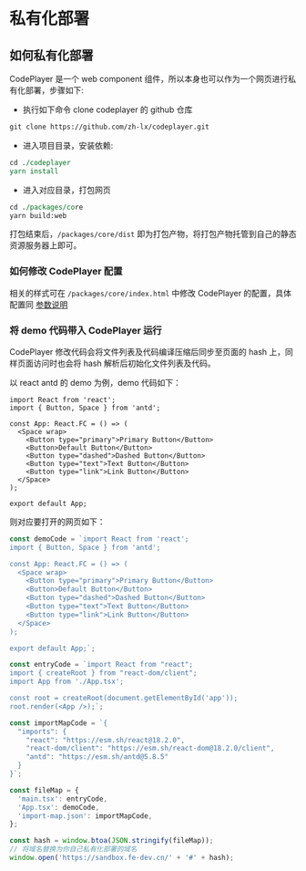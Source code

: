 # 私有化部署

## 如何私有化部署

CodePlayer 是一个 web component 组件，所以本身也可以作为一个网页进行私有化部署，步骤如下:

- 执行如下命令 clone codeplayer 的 github 仓库

```perl
git clone https://github.com/zh-lx/codeplayer.git
```

- 进入项目目录，安装依赖:

```perl
cd ./codeplayer
yarn install
```

- 进入对应目录，打包网页

```perl
cd ./packages/core
yarn build:web
```

打包结束后，`/packages/core/dist` 即为打包产物，将打包产物托管到自己的静态资源服务器上即可。

### 如何修改 CodePlayer 配置

相关的样式可在 `/packages/core/index.html` 中修改 CodePlayer 的配置，具体配置同 [参数说明](/guide/start.html#codeplayer-参数说明)

### 将 demo 代码带入 CodePlayer 运行

CodePlayer 修改代码会将文件列表及代码编译压缩后同步至页面的 hash 上，同样页面访问时也会将 hash 解析后初始化文件列表及代码。

以 react antd 的 demo 为例，demo 代码如下：

```tsx
import React from 'react';
import { Button, Space } from 'antd';

const App: React.FC = () => (
  <Space wrap>
    <Button type="primary">Primary Button</Button>
    <Button>Default Button</Button>
    <Button type="dashed">Dashed Button</Button>
    <Button type="text">Text Button</Button>
    <Button type="link">Link Button</Button>
  </Space>
);

export default App;
```

则对应要打开的网页如下：

```ts
const demoCode = `import React from 'react';
import { Button, Space } from 'antd';

const App: React.FC = () => (
  <Space wrap>
    <Button type="primary">Primary Button</Button>
    <Button>Default Button</Button>
    <Button type="dashed">Dashed Button</Button>
    <Button type="text">Text Button</Button>
    <Button type="link">Link Button</Button>
  </Space>
);

export default App;`;

const entryCode = `import React from "react";
import { createRoot } from "react-dom/client";
import App from './App.tsx';

const root = createRoot(document.getElementById('app'));
root.render(<App />);`;

const importMapCode = `{
  "imports": {
    "react": "https://esm.sh/react@18.2.0",
    "react-dom/client": "https://esm.sh/react-dom@18.2.0/client",
    "antd": "https://esm.sh/antd@5.8.5"
  }
}`;

const fileMap = {
  'main.tsx': entryCode,
  'App.tsx': demoCode,
  'import-map.json': importMapCode,
};

const hash = window.btoa(JSON.stringify(fileMap));
// 将域名替换为你自己私有化部署的域名
window.open('https://sandbox.fe-dev.cn/' + '#' + hash);
```
